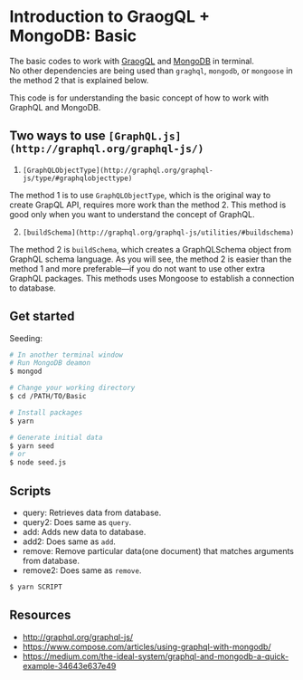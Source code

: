 # Introduction to GraogQL + MongoDB: Basic

The basic codes to work with [GraogQL](http://graphql.org/) and [MongoDB](https://www.mongodb.com/) in terminal.<br>
No other dependencies are being used than `graghql`, `mongodb`, or  `mongoose` in the method 2 that is explained below.

This code is for understanding the basic concept of how to work with GraphQL and MongoDB.

## Two ways to use `[GraphQL.js](http://graphql.org/graphql-js/)`

1. `[GraphQLObjectType](http://graphql.org/graphql-js/type/#graphqlobjecttype)`

The method 1 is to use `GraphQLObjectType`, which is the original way to create GrapQL API, requires more work than the method 2. This method is good only when you want to understand the concept of GraphQL.

2. `[buildSchema](http://graphql.org/graphql-js/utilities/#buildschema)`

The method 2 is `buildSchema`, which creates a GraphQLSchema object from GraphQL schema language. As you will see, the method 2 is easier than the method 1 and more preferable—if you do not want to use other extra GraphQL packages.
This methods uses Mongoose to establish a connection to database.

## Get started

Seeding:

```bash
# In another terminal window
# Run MongoDB deamon
$ mongod

# Change your working directory
$ cd /PATH/TO/Basic

# Install packages
$ yarn

# Generate initial data
$ yarn seed
# or
$ node seed.js
```

## Scripts

- query: Retrieves data from database.
- query2: Does same as `query`.
- add: Adds new data to database.
- add2: Does same as `add`.
- remove: Remove particular data(one document) that matches arguments from database.
- remove2: Does same as `remove`.

```bash
$ yarn SCRIPT
```

## Resources
- http://graphql.org/graphql-js/
- https://www.compose.com/articles/using-graphql-with-mongodb/
- https://medium.com/the-ideal-system/graphql-and-mongodb-a-quick-example-34643e637e49